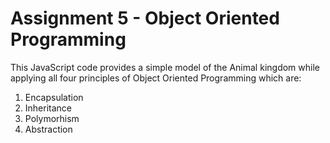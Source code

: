 
# Assignment 5 - Object Oriented Programming

This JavaScript code provides a simple model of the Animal kingdom while applying all four principles of Object Oriented Programming which are:  

1. Encapsulation
2. Inheritance
3. Polymorhism
4. Abstraction
